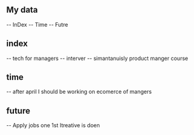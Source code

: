 ## My data
-- InDex
-- Time 
-- Futre

## index
-- tech for managers 
-- interver 
-- simantanuisly product manger course 

## time
-- after april I should be working on ecomerce of mangers

## future
-- Apply jobs one 1st Itreative is doen 